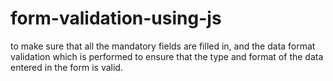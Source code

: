 # form-validation-using-js
to make sure that all the mandatory fields are filled in, and the data format validation which is performed to ensure that the type and format of the data entered in the form is valid.
